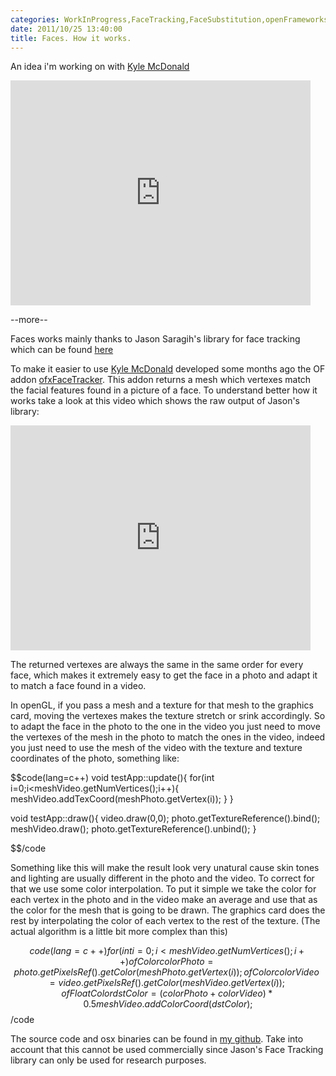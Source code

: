 ```yaml
---
categories: WorkInProgress,FaceTracking,FaceSubstitution,openFrameworks
date: 2011/10/25 13:40:00
title: Faces. How it works.
---
```

An idea i'm working on with <a href="http://kylemcdonald.net">Kyle McDonald</a>

<iframe src="http://player.vimeo.com/video/29279198?title=0&amp;byline=0&amp;portrait=0" width="480" height="360" frameborder="0" webkitAllowFullScreen allowFullScreen></iframe>


--more--

Faces works mainly thanks to Jason Saragih's library for face tracking which can be found <a href="http://web.mac.com/jsaragih/FaceTracker/FaceTracker.html">here</a> 

To make it easier to use <a href="http://kylemcdonald.net">Kyle McDonald</a> developed some months ago the OF addon <a href="https://github.com/kylemcdonald/ofxFaceTracker">ofxFaceTracker</a>. This addon returns a mesh which vertexes match the facial features found in a picture of a face. To understand better how it works take a look at this video which shows the raw output of Jason's library:

<iframe src="http://player.vimeo.com/video/26193188?title=0&amp;byline=0&amp;portrait=0" width="480" height="360" frameborder="0" webkitAllowFullScreen allowFullScreen></iframe>

The returned vertexes are always the same in the same order for every face, which makes it extremely easy to get the face in a photo and adapt it to match a face found in a video.

In openGL, if you pass a mesh and a texture for that mesh to the graphics card, moving the vertexes makes the texture stretch or srink accordingly. So to adapt the face in the photo to the one in the video you just need to move the vertexes of the mesh in the photo to match the ones in the video, indeed you just need to use the mesh of the video with the texture and texture coordinates of the photo, something like:

$$code(lang=c++)
void testApp::update(){
    for(int i=0;i<meshVideo.getNumVertices();i++){
        meshVideo.addTexCoord(meshPhoto.getVertex(i));
    }
}

void testApp::draw(){
    video.draw(0,0);
    photo.getTextureReference().bind();
    meshVideo.draw();
    photo.getTextureReference().unbind();
}

$$/code

Something like this will make the result look very unatural cause skin tones and lighting are usually different in the photo and the video. To correct for that we use some color interpolation. To put it simple we take the color for each vertex in the photo and in the video make an average and use that as the color for the mesh that is going to be drawn. The graphics card does the rest by interpolating the color of each vertex to the rest of the texture. (The actual algorithm is a little bit more complex than this)

$$code(lang=c++)
for(int i=0;i<meshVideo.getNumVertices();i++){
    ofColor colorPhoto = photo.getPixelsRef().getColor(meshPhoto.getVertex(i));
    ofColor colorVideo = video.getPixelsRef().getColor(meshVideo.getVertex(i));
    ofFloatColor dstColor = (colorPhoto + colorVideo)*0.5
    meshVideo.addColorCoord(dstColor);
}
$$/code

The source code and osx binaries can be found in <a href="http://github.com/arturoc/FaceSubstitution">my github</a>. Take into account that this cannot be used commercially since Jason's Face Tracking library can only be used for research purposes.
